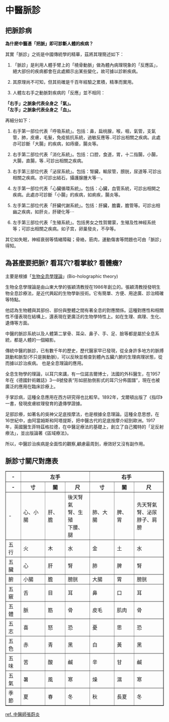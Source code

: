 # 中醫脈診

## 把脈診病
<b>為什麽中醫憑「把脈」即可診斷人體的疾病？</b>

其實「脈診」之術是中國傳統學的精華，茲將其理簡述如下：

1. 「脈診」是利用人體手臂上的「橈骨動脈」做為體內病理現象的「反應區」，絕大部份的疾病都會在此處顯示出某些變化，故可據以診断疾病。

2. 其原理尚不可知，但其術確是千百年經驗之累積，精準而實用。

3. 人體左右手之動脈對疾病的「反應」並不相同：

<b>「右手」之脈象代表全身之「氣」。</b><br>
<b>「左手」之脈象代表全身之「血」。</b>

再細分如下：

1. 右手第一部位代表「呼吸系統」。包括：鼻，扁桃腺，喉，咽，氣管，支氣管，肺，皮膚，毛髮，免疫抵抗系統，過敏反應等..可診出相關之疾病。此處亦可診斷「大腸」的疾病，如痔瘡，腸炎等。

2. 右手第二部位代表「消化系統」。包括：口腔，食道，胃，十二指腸，小腸，大腸，直腸，等..可診出相關之疾病。

3. 右手第三部位代表「泌尿系統」。包括：腎臟，輸尿管，膀胱，尿道等.可診出相關之疾病。亦可診出結石，攝護腺腫大等⋯。
 
4. 左手第一部位代表「心臟循環系統」。包括：心臟，血管系統，可診出相開之疾病。此處亦可診斷「小腸」的疾病，如痢疾，腸炎等。

5. 左手第二部位代表「肝臟代謝系統」。包括：肝臟，膽囊，膽管等。可診出相幽之疾病，如肝炎，肝硬化等⋯

6. 左手第三部位代表「生殖系統」。包括男女之性賀爾蒙，生殖及性神經系统等；可診出相關之疾病。如子宫，卵巢發炎，不孕等。

其它如失眠，神經衰弱等情緒障礙；骨絡，筋肉，運動傷害等問題也可由「脈診」得知。

## 為甚麼要把脈? 看耳穴?看掌紋? 看體癥?
主要是根據「[生物全息學理論](https://baike.baidu.com/item/%E7%94%9F%E7%89%A9%E5%85%A8%E6%81%AF%E8%AB%96/10462770#:~:text=%E5%85%A8%E6%81%AF%E8%83%9A%E5%AD%A6%E8%AF%B4%EF%BC%8C%E4%B8%80%E4%B8%AA%E4%B8%AD%E5%9B%BD,%E6%9D%A1%E8%9A%AF%E8%9A%93%E5%B0%B1%E6%98%AF%E8%BF%99%E4%B8%AA%E9%81%93%E7%90%86%E3%80%82)」(Bio-holographic theory)

生物全息學理論是由山東大學的張穎清教授在1986年創立的。張穎清教授發明生物全息診療法，是近代興起的生物學新技術。它有簡單、方便、用途廣、診治精確等特點。

他認為生物體與其部份、部份與整體之間有著全息的對應關係。這種對應性和相關性不僅表現在結構上，還表現在更廣泛的生物學特性上。如在生理、病理、生化、遺傳等方面。

中醫的脈診系統以及人體第二掌骨、耳朵、鼻子、手、足、臉等都是屬於全息系統，都是人體的一個縮影。

傳統中醫的脈診，已有數千年的歷史，歷代醫家早已發現，從全身許多地方的脈搏跳動和脈型(不只是腕動脈)，可以反映並檢查到體內五臟六腑的生理病理狀態，從而據以診治疾病。 也是全息理論的應用。

全息生物學的理論，以耳穴來講，有一位諾吉爾博士，法國的外科醫生，在1957年在《德國針術雜誌》3—8號發表“形如胚胎倒影式的耳穴分佈圖譜”，現在也被廣泛的應用在臨床診療上。

手掌診病，這種全息應用在西方研究得也比較早。1892年，戈爾頓出版了《指印》一書，發現皮膚紋理發育的遺傳學證據。

足部診療，如著名的吳神父足底按摩法，也是根據全息理論。這種全息思想，在16世紀中，由阿當姆斯和阿塔提斯，把中醫古代的足底按摩介紹到歐洲。1917年，英國醫生菲特茲格拉德，在中醫足療法的基礎上，創立了自己獨特的「足反射療法」，並出版論著《區域療法》。

所以，中醫診治疾病是全面性的觀察,顧慮最周到，療效好又沒有副作用。

## 脈診寸關尺對應表

<table border="1">
    <tr>
        <th colspan="1">-</th>
        <th colspan="3">左手</th>
        <th colspan="3">右手</th>
    </tr>
    <tr>
        <th>-</th>
        <th>寸</th>
        <th>關</th>
        <th>尺</th>
        <th>寸</th>
        <th>關</th>
        <th>尺</th>
    </tr>
    <tr>
        <td>-</td>
        <td>心、小腸</td>
        <td>肝、膽</td>
        <td>後天腎氣<br>腎、生殖<br>下腰、腿</td>
        <td>肺、大腸</td>
        <td>脾、胃</td>
        <td>先天腎氣<br>腎、泌尿<br>脖子、肩膀</td>
    </tr>
    <tr>
        <td>五行</td>
        <td>火</td>
        <td>木</td>
        <td>水</td>
        <td>金</td>
        <td>土</td>
        <td>水</td>
    </tr>
    <tr>
        <td>五臟</td>
        <td>心</td>
        <td>肝</td>
        <td>腎</td>
        <td>肺</td>
        <td>脾</td>
        <td>腎</td>
    </tr>
    <tr>
        <td>腑</td>
        <td>小腸</td>
        <td>膽</td>
        <td>膀胱</td>
        <td>大腸</td>
        <td>胃</td>
        <td>膀胱</td>
    </tr>
    <tr>
        <td>五竅</td>
        <td>舌</td>
        <td>目</td>
        <td>耳</td>
        <td>鼻</td>
        <td>口</td>
        <td>耳</td>
    </tr>
    <tr>
        <td>五體</td>
        <td>脈</td>
        <td>筋</td>
        <td>骨</td>
        <td>皮毛</td>
        <td>肌肉</td>
        <td>骨</td>
    </tr>
    <tr>
        <td>五志</td>
        <td>喜</td>
        <td>怒</td>
        <td>恐</td>
        <td>憂</td>
        <td>思</td>
        <td>恐</td>
    </tr>
    <tr>
        <td>五色</td>
        <td>赤</td>
        <td>青</td>
        <td>黑</td>
        <td>白</td>
        <td>黃</td>
        <td>黑</td>
    </tr>
    <tr>
        <td>五味</td>
        <td>苦</td>
        <td>酸</td>
        <td>鹹</td>
        <td>辛</td>
        <td>甘</td>
        <td>鹹</td>
    </tr>
    <tr>
        <td>五氣</td>
        <td>暑</td>
        <td>風</td>
        <td>寒</td>
        <td>燥</td>
        <td>濕</td>
        <td>寒</td>
    </tr>
    <tr>
        <td>季節</td>
        <td>夏</td>
        <td>春</td>
        <td>冬</td>
        <td>秋</td>
        <td>長夏</td>
        <td>冬</td>
    </tr>
</table>

[ref. 中醫師張蔚炎](中醫師張蔚炎.md)